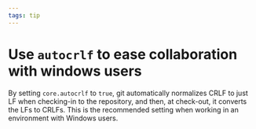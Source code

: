 ```yaml
---
tags: tip
---
```


# Use `autocrlf` to ease collaboration with windows users
By setting `core.autocrlf` to `true`, git automatically normalizes CRLF to just LF when checking-in to the repository, and then, at check-out, it converts the LFs to CRLFs. This is the recommended setting when working in an environment with Windows users.
